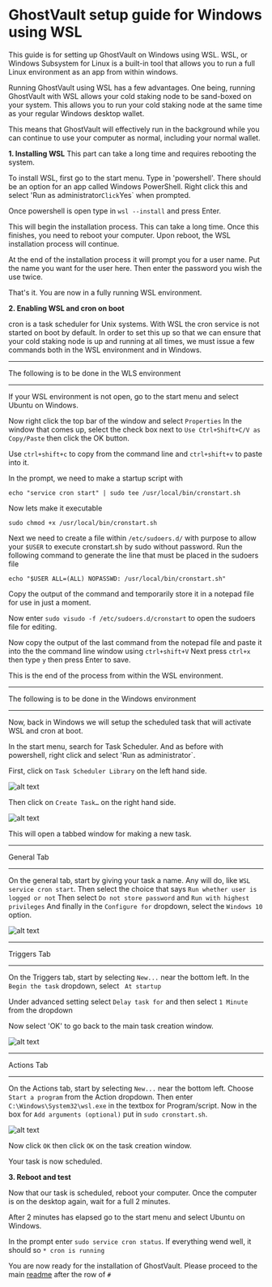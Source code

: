 # GhostVault setup guide for Windows using WSL


This guide is for setting up GhostVault on Windows using WSL. 
WSL, or Windows Subsystem for Linux is a built-in tool that allows you to run a full Linux environment as an app from within windows.

Running GhostVault using WSL has a few advantages. One being, running GhostVault with WSL allows your cold staking node to be sand-boxed on your system. This allows you to run your cold staking node at the
same time as your regular Windows desktop wallet.

This means that GhostVault will effectively run in the background while you can continue to use your computer as normal, including your normal wallet.

**1. Installing WSL**
This part can take a long time and requires rebooting the system.

To install WSL, first go to the start menu. Type in 'powershell'. 
There should be an option for an app called Windows PowerShell. Right click this and select 'Run as administrator`
Click `Yes` when prompted.

Once powershell is open type in `wsl --install` and press Enter.

This will begin the installation process. This can take a long time. Once this finishes, you need to reboot your computer.
Upon reboot, the WSL installation process will continue.

At the end of the installation process it will prompt you for a user name. Put the name you want for the user here. 
Then enter the password you wish the use twice. 

That's it. You are now in a fully running WSL environment. 

**2. Enabling WSL and cron on boot**

cron is a task scheduler for Unix systems. With WSL the cron service is not started on boot by default. In order to set this up so that we can 
ensure that your cold staking node is up and running at all times, we must issue a few commands both in the WSL environment and in Windows.

*************************************************
The following is to be done in the WLS environment
*************************************************

If your WSL environment is not open, go to the start menu and select Ubuntu on Windows.

Now right click the top bar of the window and select `Properties`
In the window that comes up, select the check box next to `Use Ctrl+Shift+C/V as Copy/Paste` then click the OK button.

Use `ctrl+shift+c` to copy from the command line and `ctrl+shift+v` to paste into it.

In the prompt, we need to make a startup script with

```
echo "service cron start" | sudo tee /usr/local/bin/cronstart.sh
```

Now lets make it executable

```
sudo chmod +x /usr/local/bin/cronstart.sh
```

Next we need to create a file within `/etc/sudoers.d/` with purpose to allow your `$USER` to execute cronstart.sh by sudo without password.
Run the following command to generate the line that must be placed in the sudoers file

```
echo "$USER ALL=(ALL) NOPASSWD: /usr/local/bin/cronstart.sh"
```

Copy the output of the command and temporarily store it in a notepad file for use in just a moment.

Now enter `sudo visudo -f /etc/sudoers.d/cronstart` to open the sudoers file for editing.

Now copy the output of the last command from the notepad file and paste it into the the command line window using `ctrl+shift+V`
Next press `ctrl+x` then type `y` then press Enter to save.

This is the end of the process from within the WSL environment.


******************************************************
The following is to be done in the Windows environment
******************************************************


Now, back in Windows we will setup the scheduled task that will activate WSL and cron at boot.

In the start menu, search for Task Scheduler. And as before with powershell, right click and select 'Run as administrator`.

First, click on `Task Scheduler Library` on the left hand side. 

![alt text](https://github.com/bleach86/GhostVault/blob/main/assets/taskschedulerlib.PNG?raw=true)

Then click on `Create Task…` on the right hand side.

![alt text](https://github.com/bleach86/GhostVault/blob/main/assets/createtask.PNG?raw=true)


This will open a tabbed window for making a new task. 

****************************************************
General Tab
****************************************************

On the general tab, start by giving your task a name. Any will do, like `WSL service cron start`.
Then select the choice that says `Run whether user is logged or not`
Then select `Do not store password` and `Run with highest privileges`
And finally in the `Configure for` dropdown, select the `Windows 10` option.

![alt text](https://github.com/bleach86/GhostVault/blob/main/assets/generaltab.PNG?raw=true)

****************************************************
Triggers Tab
****************************************************

On the Triggers tab, start by selecting `New...` near the bottom left. 
In the `Begin the task` dropdown, select ` At startup`

Under advanced setting select `Delay task for` and then select `1 Minute` from the dropdown

Now select 'OK' to go back to the main task creation window.


![alt text](https://github.com/bleach86/GhostVault/blob/main/assets/newtrigger.PNG?raw=true)

****************************************************
Actions Tab
****************************************************

On the Actions tab, start by selecting `New...` near the bottom left.
Choose `Start a program` from the Action dropdown.
Then enter `C:\Windows\System32\wsl.exe` in the textbox for Program/script.
Now in the box for `Add arguments (optional)` put in `sudo cronstart.sh`.

![alt text](https://github.com/bleach86/GhostVault/blob/main/assets/newaction.PNG?raw=true)

Now click `OK` then click `OK` on the task creation window.

Your task is now scheduled. 

**3. Reboot and test**

Now that our task is scheduled, reboot your computer. Once the computer is on the desktop again, wait for a full 2 minutes.

After 2 minutes has elapsed go to the start menu and select Ubuntu on Windows.

In the prompt enter `sudo service cron status`. If everything wend well, it should so `* cron is running`

You are now ready for the installation of GhostVault. Please proceed to the main [readme](https://github.com/bleach86/GhostVault#readme) after the row of `#`


